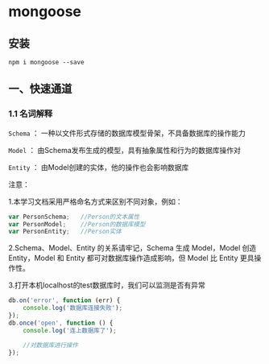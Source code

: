 # mongoose

## 安装

    npm i mongoose --save

## 一、快速通道

### 1.1 名词解释

   `Schema`  ：  一种以文件形式存储的数据库模型骨架，不具备数据库的操作能力

   `Model`   ：  由Schema发布生成的模型，具有抽象属性和行为的数据库操作对

   `Entity`  ：  由Model创建的实体，他的操作也会影响数据库

注意：

1.本学习文档采用严格命名方式来区别不同对象，例如：

```js
var PersonSchema;   //Person的文本属性
var PersonModel;    //Person的数据库模型
var PersonEntity;   //Person实体
```

2.Schema、Model、Entity 的关系请牢记，Schema 生成 Model，Model 创造 Entity，Model 和 Entity 都可对数据库操作造成影响，但 Model 比 Entity 更具操作性。

3.打开本机localhost的test数据库时，我们可以监测是否有异常

```js
db.on('error', function (err) {
    console.log('数据库连接失败');
});
db.once('open', function () {
    console.log('连上数据库了');

    //对数据库进行操作
});
```